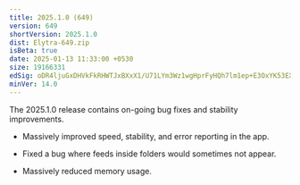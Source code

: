 ```yaml
---
title: 2025.1.0 (649)
version: 649
shortVersion: 2025.1.0
dist: Elytra-649.zip
isBeta: true
date: 2025-01-13 11:33:00 +0530
size: 19166331
edSig: oDR4ljuGxDHVkFkRHWTJxBXxX1/U71LYm3Wz1wgHprFyHQh7lm1ep+E3OxYK53EXCHZgI/mB7TOAaUM1uv9SCw==
minVer: 14.0
---
```


The 2025.1.0 release contains on-going bug fixes and stability improvements.

- Massively improved speed, stability, and error reporting in the app.

- Fixed a bug where feeds inside folders would sometimes not appear. 

- Massively reduced memory usage. 
 